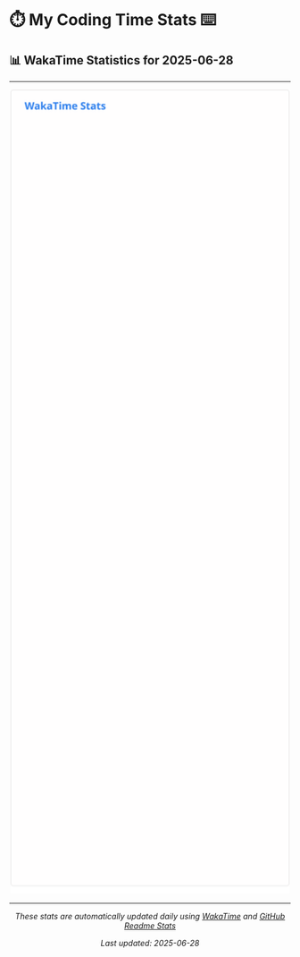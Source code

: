 # ⏱️ My Coding Time Stats ⌨️

## 📊 WakaTime Statistics for 2025-06-28

---

<div align="center">

<img src="./images/wakatime-stats-2025-06-28.svg" alt="WakaTime Stats" width="500">

</div>

---

<div align="center">

*These stats are automatically updated daily using [WakaTime](https://wakatime.com) and [GitHub Readme Stats](https://github.com/anuraghazra/github-readme-stats)*

*Last updated: 2025-06-28*
</div>
